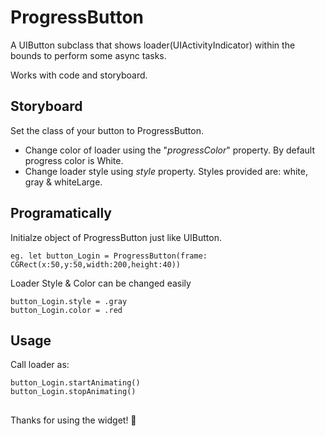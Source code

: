 # ProgressButton
A UIButton subclass that shows loader(UIActivityIndicator) within the bounds to perform some async tasks.


Works with code and storyboard.

## Storyboard

Set the class of your button to ProgressButton.
- Change color of loader using the "*progressColor*" property. By default progress color is White.
- Change loader style using *style* property. Styles provided are: white, gray & whiteLarge.

## Programatically
Initialze object of ProgressButton just like UIButton.
```
eg. let button_Login = ProgressButton(frame: CGRect(x:50,y:50,width:200,height:40))
```

Loader Style & Color can be changed easily
```
button_Login.style = .gray
button_Login.color = .red
```

## Usage
Call loader as: 
```
button_Login.startAnimating()
button_Login.stopAnimating()
```



##
Thanks for using the widget! 🙏 
